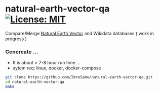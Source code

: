 # natural-earth-vector-qa  [![License: MIT](https://img.shields.io/badge/License-MIT-yellow.svg)](https://opensource.org/licenses/MIT)

Compare/Merge  [Natural Earth Vector](https://github.com/nvkelso/natural-earth-vector)  and  Wikidata databases  ( work in progress )


### Genereate ...

* It is about  > 7-8 hour run time ...
* sytem req:   linux,  docker,  docker-compose


```bash
git clone https://github.com/ImreSamu/natural-earth-vector-qa.git
cd natural-earth-vector-qa
make
```


